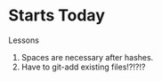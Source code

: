 # Starts Today

Lessons
1. Spaces are necessary after hashes.
2. Have to git-add existing files!?!?!?